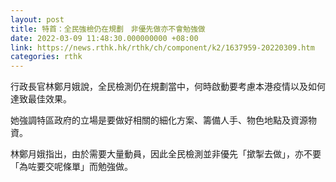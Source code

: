 ```yaml
---
layout: post
title: 特首：全民強檢仍在規劃　非優先做亦不會勉強做
date: 2022-03-09 11:48:30.000000000 +08:00
link: https://news.rthk.hk/rthk/ch/component/k2/1637959-20220309.htm
categories: rthk
---
```


行政長官林鄭月娥說，全民檢測仍在規劃當中，何時啟動要考慮本港疫情以及如何達致最佳效果。

她強調特區政府的立場是要做好相關的細化方案、籌備人手、物色地點及資源物資。

林鄭月娥指出，由於需要大量動員，因此全民檢測並非優先「撳掣去做」，亦不要「為咗要交呢條單」而勉強做。

